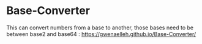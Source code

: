 # Base-Converter
This can convert numbers from a base to another, those bases need to be between base2 and base64 : https://gwenaelleh.github.io/Base-Converter/
